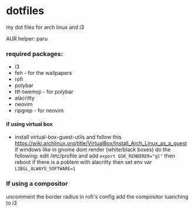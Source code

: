 # dotfiles
my dot files for arch linux and i3

AUR helper: paru

### required packages:
 - i3
 - feh - for the wallpapers
 - rofi
 - polybar
 - ttf-twemoji - for polybar
 - alacritty
 - neovim
 - ripgrep - for neovim

#### if using virtual box
 - install virtual-box-guest-utils and follow this https://wiki.archlinux.org/title/VirtualBox/Install_Arch_Linux_as_a_guest
 if windows like in gnome dont render (white/black boxes) do the following:
     edit /etc/profile and add `export GSK_RENDERER="gl"` then reboot
 if there is a poblem with alacritty then set env var `LIBGL_ALWAYS_SOFTWARE=1`

### If using a compositor
uncomment the border radius in rofi's config
add the compositor luanching to i3
